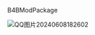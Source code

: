 B4BModPackage

![QQ图片20240608182602](https://github.com/MLUl1/Back4BloodMod-Package/assets/62233214/18edfd3c-da7c-4abc-a030-ad28705869c5)
